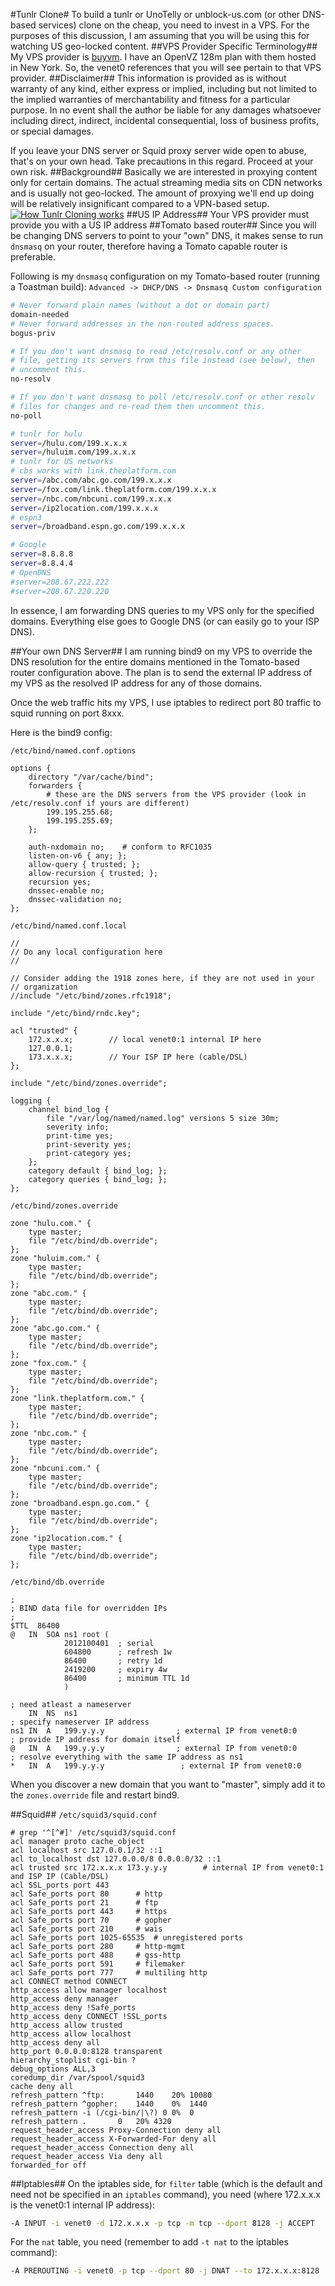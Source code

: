 #Tunlr Clone#
To build a tunlr or UnoTelly or unblock-us.com (or other DNS-based services) clone on the cheap, you need to invest in a VPS.
For the purposes of this discussion, I am assuming that you will be using this for watching US geo-locked content.
##VPS Provider Specific Terminology##
My VPS provider is [buyvm](http://buyvm.net/). I have an OpenVZ 128m plan with them hosted in New York. So, the venet0 references that
you will see pertain to that VPS provider.
##Disclaimer##
This information is provided as is without warranty of any kind, either express or implied, including but not limited to the implied warranties of merchantability and fitness for a particular purpose. In no event shall the author be liable for any damages whatsoever including direct, indirect, incidental consequential, loss of business profits, or special damages.

If you leave your DNS server or Squid proxy server wide open to abuse, that's on your own head. Take precautions in this regard. Proceed at your own risk.
##Background##
Basically we are interested in proxying content only for certain domains. The actual streaming media sits on CDN
networks and is usually not geo-locked. The amount of proxying we'll end up doing will be relatively
insignificant compared to a VPN-based setup.
[![How Tunlr Cloning works](https://raw.github.com/corporate-gadfly/Tunlr-Clone/master/tunlr-clone.png)](https://raw.github.com/corporate-gadfly/Tunlr-Clone/master/tunlr-clone.png)
##US IP Address##
Your VPS provider must provide you with a US IP address
##Tomato based router##
Since you will be changing DNS servers to point to your "own" DNS, it makes sense to run `dnsmasq` on your router,
therefore having a Tomato capable router is preferable.

Following is my `dnsmasq` configuration on my Tomato-based router (running a Toastman build):
`Advanced -> DHCP/DNS -> Dnsmasq Custom configuration`
```bash
# Never forward plain names (without a dot or domain part)
domain-needed
# Never forward addresses in the non-routed address spaces.
bogus-priv

# If you don't want dnsmasq to read /etc/resolv.conf or any other
# file, getting its servers from this file instead (see below), then
# uncomment this.
no-resolv

# If you don't want dnsmasq to poll /etc/resolv.conf or other resolv
# files for changes and re-read them then uncomment this.
no-poll

# tunlr for hulu
server=/hulu.com/199.x.x.x
server=/huluim.com/199.x.x.x
# tunlr for US networks
# cbs works with link.theplatform.com
server=/abc.com/abc.go.com/199.x.x.x
server=/fox.com/link.theplatform.com/199.x.x.x
server=/nbc.com/nbcuni.com/199.x.x.x
server=/ip2location.com/199.x.x.x
# espn3 
server=/broadband.espn.go.com/199.x.x.x

# Google
server=8.8.8.8
server=8.8.4.4
# OpenDNS
#server=208.67.222.222
#server=208.67.220.220
```
In essence, I am forwarding DNS queries to my VPS only for the specified domains. Everything else goes to Google DNS
(or can easily go to your ISP DNS).

##Your own DNS Server##
I am running bind9 on my VPS to override the DNS resolution for the entire domains mentioned in the Tomato-based router configuration above.
The plan is to send the external IP address of my VPS as the resolved IP address for any of those domains.

Once the web traffic hits my VPS, I use iptables to redirect port 80 traffic to squid running on port 8xxx.

Here is the bind9 config:

`/etc/bind/named.conf.options`
```nginx
options {
    directory "/var/cache/bind";
	forwarders {
        # these are the DNS servers from the VPS provider (look in /etc/resolv.conf if yours are different)
		199.195.255.68;
		199.195.255.69;
	};

	auth-nxdomain no;    # conform to RFC1035
	listen-on-v6 { any; };
	allow-query { trusted; };
	allow-recursion { trusted; };
	recursion yes;
	dnssec-enable no;
	dnssec-validation no;
};
```
`/etc/bind/named.conf.local`
```nginx
//
// Do any local configuration here
//

// Consider adding the 1918 zones here, if they are not used in your
// organization
//include "/etc/bind/zones.rfc1918";

include "/etc/bind/rndc.key";

acl "trusted" {
    172.x.x.x;        // local venet0:1 internal IP here
    127.0.0.1;
    173.x.x.x;        // Your ISP IP here (cable/DSL)
};

include "/etc/bind/zones.override";

logging {
    channel bind_log {
        file "/var/log/named/named.log" versions 5 size 30m;
        severity info;
        print-time yes;
        print-severity yes;
        print-category yes;
    };
    category default { bind_log; };
    category queries { bind_log; };
};
```
`/etc/bind/zones.override`
```nginx
zone "hulu.com." {
    type master;
    file "/etc/bind/db.override";
};
zone "huluim.com." {
    type master;
    file "/etc/bind/db.override";
};
zone "abc.com." {
    type master;
    file "/etc/bind/db.override";
};
zone "abc.go.com." {
    type master;
    file "/etc/bind/db.override";
};
zone "fox.com." {
    type master;
    file "/etc/bind/db.override";
};
zone "link.theplatform.com." {
    type master;
    file "/etc/bind/db.override";
};
zone "nbc.com." {
    type master;
    file "/etc/bind/db.override";
};
zone "nbcuni.com." {
    type master;
    file "/etc/bind/db.override";
};
zone "broadband.espn.go.com." {
    type master;
    file "/etc/bind/db.override";
};
zone "ip2location.com." {
    type master;
    file "/etc/bind/db.override";
};
```
`/etc/bind/db.override`
```
;
; BIND data file for overridden IPs
;
$TTL  86400
@   IN  SOA ns1 root (
            2012100401  ; serial
            604800      ; refresh 1w
            86400       ; retry 1d
            2419200     ; expiry 4w
            86400       ; minimum TTL 1d
            )

; need atleast a nameserver
    IN  NS  ns1
; specify nameserver IP address
ns1 IN  A   199.y.y.y                ; external IP from venet0:0
; provide IP address for domain itself
@   IN  A   199.y.y.y                ; external IP from venet0:0
; resolve everything with the same IP address as ns1
*   IN  A   199.y.y.y                 ; external IP from venet0:0
```
When you discover a new domain that you want to "master", simply add it to the `zones.override` file and restart bind9.

##Squid##
`/etc/squid3/squid.conf`
```squid
# grep '^[^#]' /etc/squid3/squid.conf
acl manager proto cache_object
acl localhost src 127.0.0.1/32 ::1
acl to_localhost dst 127.0.0.0/8 0.0.0.0/32 ::1
acl trusted src 172.x.x.x 173.y.y.y        # internal IP from venet0:1 and ISP IP (Cable/DSL)
acl SSL_ports port 443
acl Safe_ports port 80  	# http
acl Safe_ports port 21		# ftp
acl Safe_ports port 443		# https
acl Safe_ports port 70		# gopher
acl Safe_ports port 210		# wais
acl Safe_ports port 1025-65535	# unregistered ports
acl Safe_ports port 280		# http-mgmt
acl Safe_ports port 488		# gss-http
acl Safe_ports port 591		# filemaker
acl Safe_ports port 777		# multiling http
acl CONNECT method CONNECT
http_access allow manager localhost
http_access deny manager
http_access deny !Safe_ports
http_access deny CONNECT !SSL_ports
http_access allow trusted
http_access allow localhost
http_access deny all
http_port 0.0.0.0:8128 transparent
hierarchy_stoplist cgi-bin ?
debug_options ALL,3
coredump_dir /var/spool/squid3
cache deny all
refresh_pattern ^ftp:    	1440	20%	10080
refresh_pattern ^gopher:	1440	0%	1440
refresh_pattern -i (/cgi-bin/|\?) 0	0%	0
refresh_pattern .		0	20%	4320
request_header_access Proxy-Connection deny all
request_header_access X-Forwarded-For deny all
request_header_access Connection deny all
request_header_access Via deny all
forwarded_for off
```
##Iptables##
On the iptables side, for `filter` table (which is the default and need not be specified in an `iptables` command), you need (where 172.x.x.x is the venet0:1 internal IP address):
```bash
-A INPUT -i venet0 -d 172.x.x.x -p tcp -m tcp --dport 8128 -j ACCEPT
```
For the `nat` table, you need (remember to add `-t nat` to the iptables command):
```bash
-A PREROUTING -i venet0 -p tcp --dport 80 -j DNAT --to 172.x.x.x:8128
```